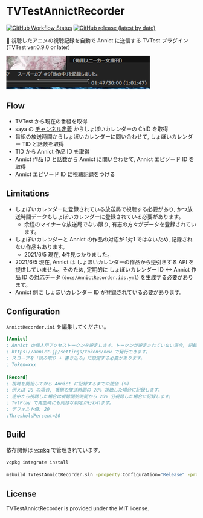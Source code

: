 # TVTestAnnictRecorder

[![GitHub Workflow Status](https://img.shields.io/github/workflow/status/SlashNephy/TVTestAnnictRecorder/latest?style=flat-square)](https://github.com/SlashNephy/TVTestAnnictRecorder/actions)
[![GitHub release (latest by date)](https://img.shields.io/github/v/release/SlashNephy/TVTestAnnictRecorder?style=flat-square)](https://github.com/SlashNephy/TVTestAnnictRecorder/releases)

📝 視聴したアニメの視聴記録を自動で Annict に送信する TVTest プラグイン (TVTest ver.0.9.0 or later)

[![statusbar.png](https://raw.githubusercontent.com/SlashNephy/TVTestAnnictRecorder/master/docs/statusbar.png)](https://github.com/SlashNephy/TVTestAnnictRecorder)

## Flow

- TVTest から現在の番組を取得
- saya の [チャンネル定義](https://github.com/SlashNephy/saya/blob/dev/docs/definitions.yml) からしょぼいカレンダーの ChID を取得
- 番組の放送時間からしょぼいカレンダーに問い合わせて, しょぼいカレンダー TID と話数を取得
- TID から Annict 作品 ID を取得
- Annict 作品 ID と話数から Annict に問い合わせて, Annict エピソード ID を取得
- Annict エピソード ID に視聴記録をつける

## Limitations

- しょぼいカレンダーに登録されている放送局で視聴する必要があり, かつ放送時間データもしょぼいカレンダーに登録されている必要があります。
  - 余程のマイナーな放送局でない限り, 有志の方々がデータを登録されています。
- しょぼいカレンダーと Annict の作品の対応が 1対1 ではないため, 記録されない作品もあります。
  - 2021/6/5 現在, 4件見つかりました。
- 2021/6/5 現在, Annict は しょぼいカレンダーの作品から逆引きする API を提供していません。そのため, 定期的に しょぼいカレンダー ID <-> Annict 作品 ID の対応データ (`docs/AnnictRecorder.ids.yml`) を生成する必要があります。
- Annict 側に しょぼいカレンダー ID が登録されている必要があります。

## Configuration

`AnnictRecorder.ini` を編集してください。

```ini
[Annict]
; Annict の個人用アクセストークンを設定します。トークンが設定されていない場合, 記録は行いません。
; https://annict.jp/settings/tokens/new で発行できます。
; スコープを「読み取り + 書き込み」に設定する必要があります。
; Token=xxx

[Record]
; 視聴を開始してから Annict に記録するまでの閾値 (%)
; 例えば 20 の場合, 番組の放送時間の 20% 視聴した場合に記録します。
; 途中から視聴した場合は視聴開始時間から 20% 分視聴した場合に記録します。
; TvtPlay で再生時にも同様な判定が行われます。
; デフォルト値: 20
;ThresholdPercent=20
```

## Build

依存関係は [vcpkg](https://github.com/microsoft/vcpkg) で管理されています。

```bat
vcpkg integrate install

msbuild TVTestAnnictRecorder.sln -property:Configuration="Release" -property:Platform="x64" -m
```

## License

TVTestAnnictRecorder is provided under the MIT license.
